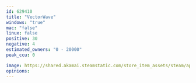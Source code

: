 ```yaml
---
id: 629410
title: "VectorWave"
windows: "true"
mac: "false"
linux: false
positive: 30
negative: 4
estimated_owners: "0 - 20000"
peak_ccu: 0

image: https://shared.akamai.steamstatic.com/store_item_assets/steam/apps/629410/header.jpg?t=1709595780
opinions:
---
```

